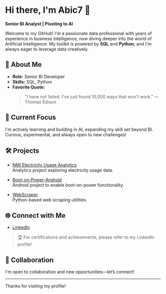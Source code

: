 # Hi there, I'm Abic7 👋

**Senior BI Analyst | Pivoting to AI**

Welcome to my GitHub! I'm a passionate data professional with years of experience in business intelligence, now diving deeper into the world of Artificial Intelligence. My toolkit is powered by **SQL** and **Python**, and I'm always eager to leverage data creatively.

## 🚀 About Me

- **Role:** Senior BI Developer
- **Skills:** SQL, Python
- **Favorite Quote:**  
  > "I have not failed. I've just found 10,000 ways that won't work." — Thomas Edison

## 🌱 Current Focus

I'm actively learning and building in AI, expanding my skill set beyond BI.  
Curious, experimental, and always open to new challenges!

## 🛠️ Projects

- [NMI Electricity Usage Analytics](https://github.com/Abic7/NMI_Electricity_Usage_Analytics)  
  Analytics project exploring electricity usage data.

- [Boot-on-Power-Android](https://github.com/Abic7/Boot-on-Power-Android)  
  Android project to enable boot-on-power functionality.

- [WebScraper](https://github.com/Abic7/WebScraper)  
  Python-based web scraping utilities.

## 🌐 Connect with Me

- [LinkedIn](https://www.linkedin.com/in/abichaudhuri/)

> 🏆 For certifications and achievements, please refer to my LinkedIn profile!

## 🤝 Collaboration

I'm open to collaboration and new opportunities—let’s connect!

---

Thanks for visiting my profile!
